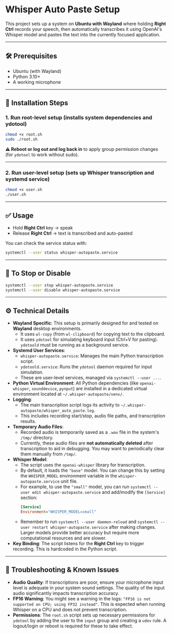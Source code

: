 # Whisper Auto Paste Setup

This project sets up a system on **Ubuntu with Wayland** where holding **Right Ctrl** records your speech, then automatically transcribes it using OpenAI\'s Whisper model and pastes the text into the currently focused application.

---

## 🛠 Prerequisites

- Ubuntu (with Wayland)
- Python 3.10+
- A working microphone

---

## 🔧 Installation Steps

### 1. Run root-level setup (installs system dependencies and ydotool)

```bash
chmod +x root.sh
sudo ./root.sh
```

**⚠️ Reboot or log out and log back in** to apply group permission changes (for `ydotool` to work without sudo).

---

### 2. Run user-level setup (sets up Whisper transcription and systemd service)

```bash
chmod +x user.sh
./user.sh
```

---

## ✅ Usage

- Hold **Right Ctrl** key → speak
- Release **Right Ctrl** → text is transcribed and auto-pasted

You can check the service status with:

```bash
systemctl --user status whisper-autopaste.service
```

---

## 🚫 To Stop or Disable

```bash
systemctl --user stop whisper-autopaste.service
systemctl --user disable whisper-autopaste.service
```

---

## ⚙️ Technical Details

- **Wayland Specific**: This setup is primarily designed for and tested on **Wayland** desktop environments.
    - It uses `wl-copy` (from `wl-clipboard`) for copying text to the clipboard.
    - It uses `ydotool` for simulating keyboard input (Ctrl+V for pasting). `ydotoold` must be running as a background service.
- **Systemd User Services**:
    - `whisper-autopaste.service`: Manages the main Python transcription script.
    - `ydotoold.service`: Runs the `ydotool` daemon required for input simulation.
    - These are user-level services, managed via `systemctl --user ...`.
- **Python Virtual Environment**: All Python dependencies (like `openai-whisper`, `sounddevice`, `pynput`) are installed in a dedicated virtual environment located at `~/.whisper-autopaste/venv/`.
- **Logging**:
    - The main transcription script logs its activity to `~/.whisper-autopaste/whisper_auto_paste.log`.
    - This includes recording start/stop, audio file paths, and transcription results.
- **Temporary Audio Files**:
    - Recorded audio is temporarily saved as a `.wav` file in the system\'s `/tmp/` directory.
    - Currently, these audio files are **not automatically deleted** after transcription to aid in debugging. You may want to periodically clear them manually from `/tmp/`.
- **Whisper Model**:
    - The script uses the `openai-whisper` library for transcription.
    - By default, it loads the `"base"` model. You can change this by setting the `WHISPER_MODEL` environment variable in the `whisper-autopaste.service` unit file.
    - For example, to use the `"small"` model, you can run `systemctl --user edit whisper-autopaste.service` and add/modify the `[Service]` section:
      ```ini
      [Service]
      Environment="WHISPER_MODEL=small"
      ```
    - Remember to run `systemctl --user daemon-reload` and `systemctl --user restart whisper-autopaste.service` after making changes. Larger models provide better accuracy but require more computational resources and are slower.
- **Key Binding**: The script listens for the **Right Ctrl** key to trigger recording. This is hardcoded in the Python script.

---

## 🐛 Troubleshooting & Known Issues

- **Audio Quality**: If transcriptions are poor, ensure your microphone input level is adequate in your system sound settings. The quality of the input audio significantly impacts transcription accuracy.
- **FP16 Warning**: You might see a warning in the logs: `"FP16 is not supported on CPU; using FP32 instead"`. This is expected when running Whisper on a CPU and does not prevent transcription.
- **Permissions**: The `root.sh` script sets up necessary permissions for `ydotool` by adding the user to the `input` group and creating a `udev` rule. A logout/login or reboot is required for these to take effect.

